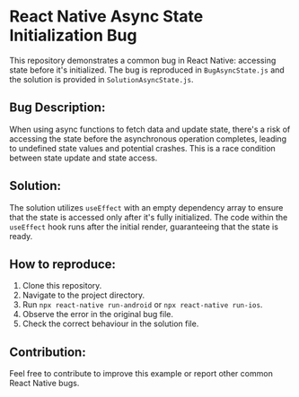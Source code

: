 # React Native Async State Initialization Bug

This repository demonstrates a common bug in React Native: accessing state before it's initialized. The bug is reproduced in `BugAsyncState.js` and the solution is provided in `SolutionAsyncState.js`.

## Bug Description:

When using async functions to fetch data and update state, there's a risk of accessing the state before the asynchronous operation completes, leading to undefined state values and potential crashes. This is a race condition between state update and state access.

## Solution:

The solution utilizes `useEffect` with an empty dependency array to ensure that the state is accessed only after it's fully initialized. The code within the `useEffect` hook runs after the initial render, guaranteeing that the state is ready.

## How to reproduce:

1. Clone this repository.
2. Navigate to the project directory.
3. Run `npx react-native run-android` or `npx react-native run-ios`.
4. Observe the error in the original bug file.
5. Check the correct behaviour in the solution file.

## Contribution:

Feel free to contribute to improve this example or report other common React Native bugs.